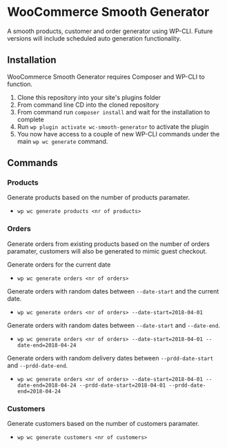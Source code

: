 # WooCommerce Smooth Generator
A smooth products, customer and order generator using WP-CLI. Future versions will include scheduled auto generation functionality.

## Installation
WooCommerce Smooth Generator requires Composer and WP-CLI to function.

1. Clone this repository into your site's plugins folder
2. From command line CD into the cloned repository
3. From command run `composer install` and wait for the installation to complete
4. Run `wp plugin activate wc-smooth-generator` to activate the plugin
5. You now have access to a couple of new WP-CLI commands under the main `wp wc generate` command.

## Commands

### Products

Generate products based on the number of products paramater.
- `wp wc generate products <nr of products>`

### Orders

Generate orders from existing products based on the number of orders paramater, customers will also be generated to mimic guest checkout.

Generate orders for the current date
- `wp wc generate orders <nr of orders>`

Generate orders with random dates between `--date-start` and the current date.
- `wp wc generate orders <nr of orders> --date-start=2018-04-01`

Generate orders with random dates between `--date-start` and `--date-end`.
- `wp wc generate orders <nr of orders> --date-start=2018-04-01 --date-end=2018-04-24`

Generate orders with random delivery dates between `--prdd-date-start` and `--prdd-date-end`.
- `wp wc generate orders <nr of orders> --date-start=2018-04-01 --date-end=2018-04-24 --prdd-date-start=2018-04-01 --prdd-date-end=2018-04-24`

### Customers

Generate customers based on the number of customers paramater.
- `wp wc generate customers <nr of customers>`
